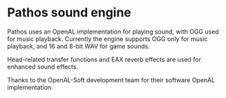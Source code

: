 # Pathos sound engine

Pathos uses an OpenAL implementation for playing sound, with OGG used
for music playback. Currently the engine supports OGG only for music
playback, and 16 and 8-bit WAV for game sounds.

Head-related transfer functions and EAX reverb effects are used for
enhanced sound effects.

Thanks to the OpenAL-Soft development team for their software OpenAL
implementation.